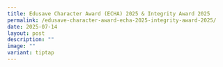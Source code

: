 ```yaml
---
title: Edusave Character Award (ECHA) 2025 & Integrity Award 2025
permalink: /edusave-character-award-echa-2025-integrity-award-2025/
date: 2025-07-14
layout: post
description: ""
image: ""
variant: tiptap
---
```

